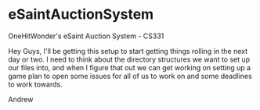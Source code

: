 eSaintAuctionSystem
===================

OneHitWonder's eSaint Auction System - CS331

Hey Guys, I'll be getting this setup to start getting things rolling in the next day or two.
I need to think about the directory structures we want to set up our files into, and when I figure
that out we can get working on setting up a game plan to open some issues for all of us to work on 
and some deadlines to work towards.

Andrew
